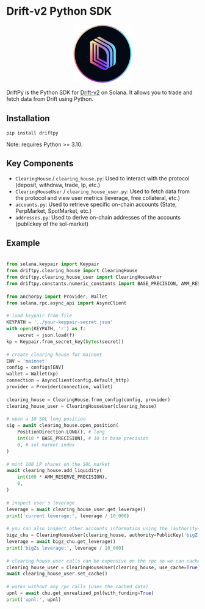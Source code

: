 # Drift-v2 Python SDK

<div align="center">
    <img src="docs/../img/drift.png" width="30%" height="30%">
</div>

DriftPy is the Python SDK for [Drift-v2](https://www.drift.trade/) on Solana. 
It allows you to trade and fetch data from Drift using Python.

## Installation

```
pip install driftpy
```

Note: requires Python >= 3.10.

## Key Components

- `ClearingHouse` / `clearing_house.py`: Used to interact with the protocol (deposit, withdraw, trade, lp, etc.)
- `ClearingHouseUser` / `clearing_house_user.py`: Used to fetch data from the protocol and view user metrics (leverage, free collateral, etc.)
- `accounts.py`: Used to retrieve specific on-chain accounts (State, PerpMarket, SpotMarket, etc.)
- `addresses.py`: Used to derive on-chain addresses of the accounts (publickey of the sol-market)


## Example 

```python 

from solana.keypair import Keypair
from driftpy.clearing_house import ClearingHouse 
from driftpy.clearing_house_user import ClearingHouseUser
from driftpy.constants.numeric_constants import BASE_PRECISION, AMM_RESERVE_PRECISION 

from anchorpy import Provider, Wallet
from solana.rpc.async_api import AsyncClient

# load keypair from file 
KEYPATH = '../your-keypair-secret.json'
with open(KEYPATH, 'r') as f: 
    secret = json.load(f) 
kp = Keypair.from_secret_key(bytes(secret))

# create clearing house for mainnet 
ENV = 'mainnet' 
config = configs[ENV]
wallet = Wallet(kp)
connection = AsyncClient(config.default_http)
provider = Provider(connection, wallet)

clearing_house = ClearingHouse.from_config(config, provider)
clearing_house_user = ClearingHouseUser(clearing_house)

# open a 10 SOL long position
sig = await clearing_house.open_position(
    PositionDirection.LONG(), # long
    int(10 * BASE_PRECISION), # 10 in base precision
    0, # sol market index
) 

# mint 100 LP shares on the SOL market
await clearing_house.add_liquidity(
    int(100 * AMM_RESERVE_PRECISION), 
    0, 
)

# inspect user's leverage 
leverage = await clearing_house_user.get_leverage()
print('current leverage:', leverage / 10_000)

# you can also inspect other accounts information using the (authority=) flag
bigz_chu = ClearingHouseUser(clearing_house, authority=PublicKey('bigZ'))
leverage = await bigz_chu.get_leverage()
print('bigZs leverage:', leverage / 10_000)

# clearing house user calls can be expensive on the rpc so we can cache them 
clearing_house_user = ClearingHouseUser(clearing_house, use_cache=True)
await clearing_house_user.set_cache()

# works without any rpc calls (uses the cached data)
upnl = await chu.get_unrealized_pnl(with_funding=True)
print('upnl:', upnl)
```